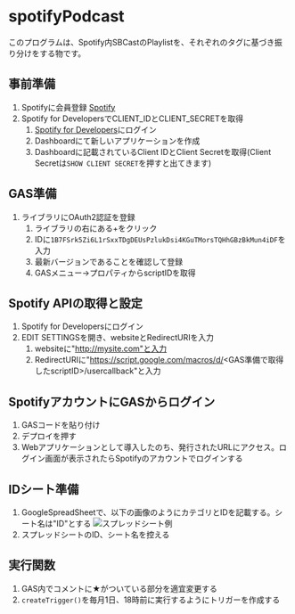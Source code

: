 # spotifyPodcast
このプログラムは、Spotify内SBCastのPlaylistを、それぞれのタグに基づき振り分けをする物です。

## 事前準備
1. Spotifyに会員登録
[Spotify](https://open.spotify.com/)
1. Spotify for DevelopersでCLIENT_IDとCLIENT_SECRETを取得
    1. [Spotify for Developers](https://developer.spotify.com/)にログイン
    1. Dashboardにて新しいアプリケーションを作成
    1. Dashboardに記載されているClient IDとClient Secretを取得(Client Secretは`SHOW CLIENT SECRET`を押すと出てきます)

## GAS準備
1. ライブラリにOAuth2認証を登録
    1. ライブラリの右にある+をクリック
    1. IDに`1B7FSrk5Zi6L1rSxxTDgDEUsPzlukDsi4KGuTMorsTQHhGBzBkMun4iDF`を入力
    1. 最新バージョンであることを確認して登録
    1. GASメニュー→プロパティからscriptIDを取得

## Spotify APIの取得と設定
1. Spotify for Developersにログイン
1. EDIT SETTINGSを開き、websiteとRedirectURIを入力
    1. websiteに"http://mysite.com"と入力
    1. RedirectURIに"https://script.google.com/macros/d/<GAS準備で取得したscriptID>/usercallback"と入力

## SpotifyアカウントにGASからログイン
1. GASコードを貼り付け
1. デプロイを押す
1. Webアプリケーションとして導入したのち、発行されたURLにアクセス。ログイン画面が表示されたらSpotifyのアカウントでログインする

## IDシート準備
1. GoogleSpreadSheetで、以下の画像のようにカテゴリとIDを記載する。シート名は"ID"とする
![スプレッドシート例](https://user-images.githubusercontent.com/58931194/155583731-7e065208-3c47-4992-b2d1-40314b63c9c4.png)
1. スプレッドシートのID、シート名を控える

## 実行関数
1. GAS内でコメントに★がついている部分を適宜変更する
1. `createTrigger()`を毎月1日、18時前に実行するようにトリガーを作成する
